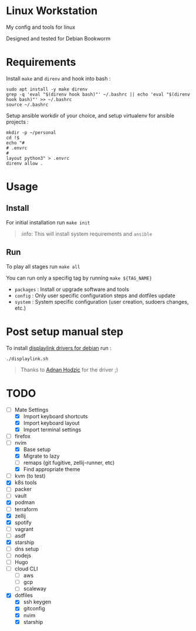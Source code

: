 # Linux Workstation

My config and tools for linux

Designed and tested for Debian Bookworm

# Requirements

Install `make` and `direnv` and hook into bash :
```shell
sudo apt install -y make direnv 
grep -q 'eval "$(direnv hook bash)"' ~/.bashrc || echo 'eval "$(direnv hook bash)"' >> ~/.bashrc
source ~/.bashrc
```

Setup ansible workdir of your choice, and setup virtualenv for ansible projects :
```shell
mkdir -p ~/personal
cd !$
echo "#
# .envrc
#
layout python3" > .envrc
direnv allow .
```

# Usage

## Install

For initial installation run `make init`

> :info: This will install system requirements and `ansible`

## Run

To play all stages run `make all`

You can run only a specifig tag by running `make ${TAG_NAME}`

* `packages` : Install or upgrade software and tools
* `config` : Only user specific configuration steps and dotfiles update
* `system` : System specific configuration (user creation, sudoers changes, etc.)

# Post setup manual step

To install [displaylink drivers for debian](https://github.com/AdnanHodzic/displaylink-debian) run :

```shell
./displaylink.sh
```

> Thanks to [Adnan Hodzic](https://github.com/AdnanHodzic) for the driver ;)

# TODO

- [ ] Mate Settings
  - [x] Import keyboard shortcuts
  - [x] Import keyboard layout
  - [x] Import terminal settings
- [ ] firefox
- [ ] nvim
  - [x] Base setup
  - [x] Migrate to lazy
  - [ ] remaps (git fugitive, zellij-runner, etc)
  - [x] Find appropriate theme
- [ ] kvm (to test)
- [x] k8s tools
- [ ] packer
- [ ] vault
- [x] podman
- [ ] terraform
- [x] zellij
- [x] spotify
- [ ] vagrant
- [ ] asdf
- [x] starship
- [ ] dns setup
- [ ] nodejs
- [ ] Hugo
- [ ] cloud CLI
  - [ ] aws
  - [ ] gcp
  - [ ] scaleway
- [x] dotfiles
  - [x] ssh keygen
  - [x] gitconfig
  - [x] nvim
  - [x] starship
